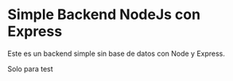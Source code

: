 
# Simple Backend NodeJs con Express

Este es un backend simple sin base de datos con Node y Express.

Solo para test
